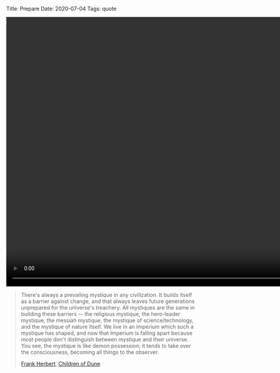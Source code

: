 Title: Prepare
Date: 2020-07-04
Tags: quote

<video width="1280" height="720" muted loop controls>
    <source src="/media/video/prepare.mp4" type="video/mp4">
    Your browser does not support the video tag.
</video>

> There's always a prevailing mystique in any civilization. It builds itself as a barrier against change, and that always leaves future generations unprepared for the universe's treachery. All mystiques are the same in building these barriers -- the religious mystique, the hero-leader mystique, the messiah mystique, the mystique of science/technology, and the mystique of nature itself. We live in an Imperium which such a mystique has shaped, and now that Imperium is falling apart because most people don't distinguish between mystique and their universe. You see, the mystique is like demon possession; it tends to take over the consciousness, becoming all things to the observer.
> 
> [Frank Herbert](https://en.wikipedia.org/wiki/Frank_Herbert), [Children of Dune](https://en.wikipedia.org/wiki/Children_of_Dune)
